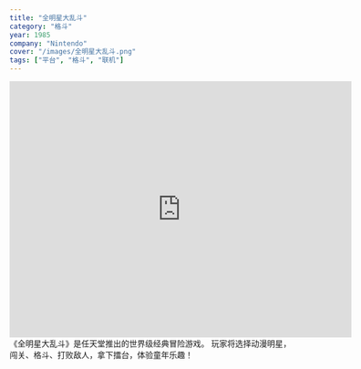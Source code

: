 ```yaml
---
title: "全明星大乱斗"
category: "格斗"
year: 1985
company: "Nintendo"
cover: "/images/全明星大乱斗.png"
tags: ["平台", "格斗", "联机"]
---
```

<iframe src="https://www.retrogames.cc/embed/30899-sonic-the-hedgehog-usa-europe.html" width="600" height="450" frameborder="no" allowfullscreen="true" webkitallowfullscreen="true" mozallowfullscreen="true" scrolling="no"></iframe>
《全明星大乱斗》是任天堂推出的世界级经典冒险游戏。  
玩家将选择动漫明星，闯关、格斗、打败敌人，拿下擂台，体验童年乐趣！
